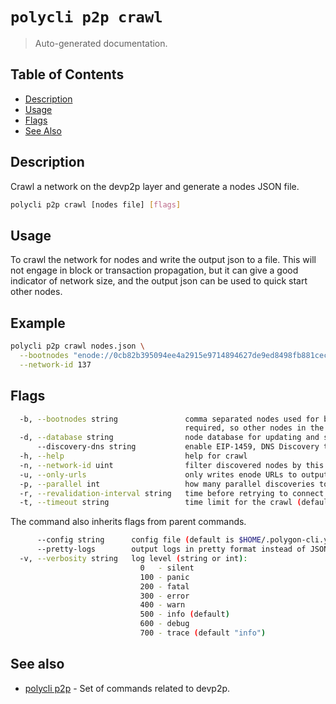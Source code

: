 # `polycli p2p crawl`

> Auto-generated documentation.

## Table of Contents

- [Description](#description)
- [Usage](#usage)
- [Flags](#flags)
- [See Also](#see-also)

## Description

Crawl a network on the devp2p layer and generate a nodes JSON file.

```bash
polycli p2p crawl [nodes file] [flags]
```

## Usage

To crawl the network for nodes and write the output json to a file. This will
not engage in block or transaction propagation, but it can give a good indicator
of network size, and the output json can be used to quick start other nodes.

## Example

```bash
polycli p2p crawl nodes.json \
  --bootnodes "enode://0cb82b395094ee4a2915e9714894627de9ed8498fb881cec6db7c65e8b9a5bd7f2f25cc84e71e89d0947e51c76e85d0847de848c7782b13c0255247a6758178c@44.232.55.71:30303,enode://88116f4295f5a31538ae409e4d44ad40d22e44ee9342869e7d68bdec55b0f83c1530355ce8b41fbec0928a7d75a5745d528450d30aec92066ab6ba1ee351d710@159.203.9.164:30303,enode://4be7248c3a12c5f95d4ef5fff37f7c44ad1072fdb59701b2e5987c5f3846ef448ce7eabc941c5575b13db0fb016552c1fa5cca0dda1a8008cf6d63874c0f3eb7@3.93.224.197:30303,enode://32dd20eaf75513cf84ffc9940972ab17a62e88ea753b0780ea5eca9f40f9254064dacb99508337043d944c2a41b561a17deaad45c53ea0be02663e55e6a302b2@3.212.183.151:30303" \
  --network-id 137
```

## Flags

```bash
  -b, --bootnodes string               comma separated nodes used for bootstrapping. At least one bootnode is
                                       required, so other nodes in the network can discover each other
  -d, --database string                node database for updating and storing client information
      --discovery-dns string           enable EIP-1459, DNS Discovery to recover node list from given ENRTree
  -h, --help                           help for crawl
  -n, --network-id uint                filter discovered nodes by this network ID
  -u, --only-urls                      only writes enode URLs to output (default true)
  -p, --parallel int                   how many parallel discoveries to attempt (default 16)
  -r, --revalidation-interval string   time before retrying to connect to a failed peer (default "10m")
  -t, --timeout string                 time limit for the crawl (default "30m0s")
```

The command also inherits flags from parent commands.

```bash
      --config string      config file (default is $HOME/.polygon-cli.yaml)
      --pretty-logs        output logs in pretty format instead of JSON (default true)
  -v, --verbosity string   log level (string or int):
                             0   - silent
                             100 - panic
                             200 - fatal
                             300 - error
                             400 - warn
                             500 - info (default)
                             600 - debug
                             700 - trace (default "info")
```

## See also

- [polycli p2p](polycli_p2p.md) - Set of commands related to devp2p.
